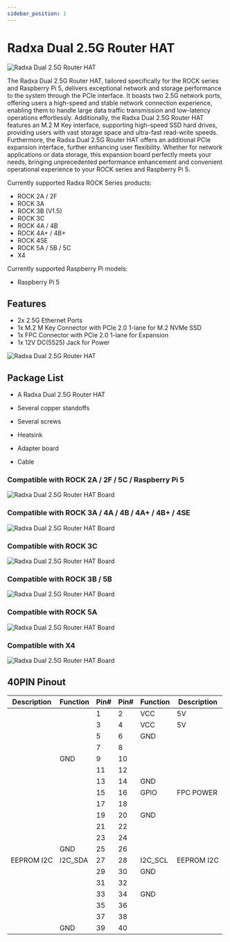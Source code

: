 ```yaml
---
sidebar_position: 1
---
```


# Radxa Dual 2.5G Router HAT

![Radxa Dual 2.5G Router HAT](/img/accessories/dual-2.5-router-hat-01.webp)

The Radxa Dual 2.5G Router HAT, tailored specifically for the ROCK series and Raspberry Pi 5, delivers exceptional network and storage performance to the system through the PCIe interface. It boasts two 2.5G network ports, offering users a high-speed and stable network connection experience, enabling them to handle large data traffic transmission and low-latency operations effortlessly. Additionally, the Radxa Dual 2.5G Router HAT features an M.2 M Key interface, supporting high-speed SSD hard drives, providing users with vast storage space and ultra-fast read-write speeds. Furthermore, the Radxa Dual 2.5G Router HAT offers an additional PCIe expansion interface, further enhancing user flexibility. Whether for network applications or data storage, this expansion board perfectly meets your needs, bringing unprecedented performance enhancement and convenient operational experience to your ROCK series and Raspberry Pi 5.

Currently supported Radxa ROCK Series products:

- ROCK 2A / 2F
- ROCK 3A
- ROCK 3B (V1.5)
- ROCK 3C
- ROCK 4A / 4B
- ROCK 4A+ / 4B+
- ROCK 4SE
- ROCK 5A / 5B / 5C
- X4

Currently supported Raspberry Pi models:

- Raspberry Pi 5

## Features

- 2x 2.5G Ethernet Ports
- 1x M.2 M Key Connector with PCIe 2.0 1-lane for M.2 NVMe SSD
- 1x FPC Connector with PCIe 2.0 1-lane for Expansion
- 1x 12V DC(5525) Jack for Power

![Radxa Dual 2.5G Router HAT](/img/accessories/dual-2.5-router-hat-02.webp)

## Package List

- A Radxa Dual 2.5G Router HAT

- Several copper standoffs

- Several screws

- Heatsink

- Adapter board

- Cable

### Compatible with ROCK 2A / 2F / 5C / Raspberry Pi 5

![Radxa Dual 2.5G Router HAT Board](/img/accessories/dual-2.5-route-hat/AC016-en.webp)

### Compatible with ROCK 3A / 4A / 4B / 4A+ / 4B+ / 4SE

![Radxa Dual 2.5G Router HAT Board](/img/accessories/dual-2.5-route-hat/DK051BM-en.webp)

### Compatible with ROCK 3C

![Radxa Dual 2.5G Router HAT Board](/img/accessories/dual-2.5-route-hat/DK051TM-en.webp)

### Compatible with ROCK 3B / 5B

![Radxa Dual 2.5G Router HAT Board](/img/accessories/dual-2.5-route-hat/DK051TEL-en.webp)

### Compatible with ROCK 5A

![Radxa Dual 2.5G Router HAT Board](/img/accessories/dual-2.5-route-hat/DK051TE-en.webp)

### Compatible with X4

![Radxa Dual 2.5G Router HAT Board](/img/accessories/dual-2.5-route-hat/DK051TMS-en.webp)

## 40PIN Pinout

| Description | Function | Pin# | Pin# | Function | Description |
| ----------- | -------- | ---- | ---- | -------- | ----------- |
|             |          | 1    | 2    | VCC      | 5V          |
|             |          | 3    | 4    | VCC      | 5V          |
|             |          | 5    | 6    | GND      |             |
|             |          | 7    | 8    |          |             |
|             | GND      | 9    | 10   |          |             |
|             |          | 11   | 12   |          |             |
|             |          | 13   | 14   | GND      |             |
|             |          | 15   | 16   | GPIO     | FPC POWER   |
|             |          | 17   | 18   |          |             |
|             |          | 19   | 20   | GND      |             |
|             |          | 21   | 22   |          |             |
|             |          | 23   | 24   |          |             |
|             | GND      | 25   | 26   |          |             |
| EEPROM I2C  | I2C_SDA  | 27   | 28   | I2C_SCL  | EEPROM I2C  |
|             |          | 29   | 30   | GND      |             |
|             |          | 31   | 32   |          |             |
|             |          | 33   | 34   | GND      |             |
|             |          | 35   | 36   |          |             |
|             |          | 37   | 38   |          |             |
|             | GND      | 39   | 40   |          |             |
